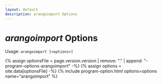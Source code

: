 ```yaml
---
layout: default
description: arangoimport Options
---
```

# _arangoimport_ Options

Usage: `arangoimport [<options>]`

{% assign optionsFile = page.version.version | remove: "." | append: "-program-options-arangoimport" -%}
{% assign options = site.data[optionsFile] -%}
{% include program-option.html options=options name="arangoimport" %}
